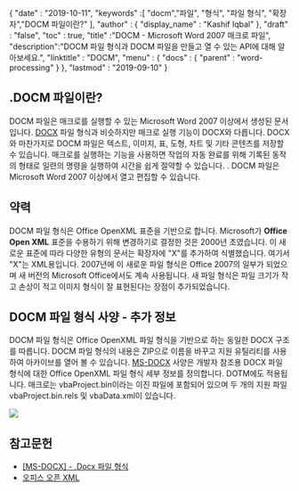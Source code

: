 {
  "date" : "2019-10-11",
  "keywords" :[ "docm","파일", "형식", "파일 형식", "확장자","DOCM 파일이란?" ],
  "author" : {
    "display_name" : "Kashif Iqbal"
},
  "draft" : "false",
  "toc" : true,
  "title" :"DOCM - Microsoft Word 2007 매크로 파일",
  "description":"DOCM 파일 형식과 DOCM 파일을 만들고 열 수 있는 API에 대해 알아보세요.",
  "linktitle" : "DOCM",
  "menu" : {
    "docs" : {
      "parent" : "word-processing"
}
},
  "lastmod" : "2019-09-10"
}

## .DOCM 파일이란?

DOCM 파일은 매크로를 실행할 수 있는 Microsoft Word 2007 이상에서 생성된 문서입니다. [DOCX](https://docs.fileformat.com/Word%20Processing/DOCX/) 파일 형식과 비슷하지만 매크로 실행 기능이 DOCX와 다릅니다. DOCX와 마찬가지로 DOCM 파일은 텍스트, 이미지, 표, 도형, 차트 및 기타 콘텐츠를 저장할 수 있습니다. 매크로를 실행하는 기능을 사용하면 작업의 자동 완료를 위해 기록된 동작의 형태로 일련의 명령을 실행하여 시간을 쉽게 절약할 수 있습니다. . DOCM 파일은 Microsoft Word 2007 이상에서 열고 편집할 수 있습니다.

## 약력

DOCM 파일 형식은 Office OpenXML 표준을 기반으로 합니다. Microsoft가 **Office Open XML** 표준을 수용하기 위해 변경하기로 결정한 것은 2000년 초였습니다. 이 새로운 표준에 따라 다양한 유형의 문서는 확장자에 "X"를 추가하여 식별했습니다. 여기서 "X"는 XML용입니다. 2007년에 이 새로운 파일 형식은 Office 2007의 일부가 되었으며 새 버전의 Microsoft Office에서도 계속 사용됩니다. 새 파일 형식은 파일 크기가 작고 손상이 적고 이미지 형식이 잘 표현된다는 장점이 추가되었습니다.

## DOCM 파일 형식 사양 - 추가 정보

DOCM 파일 형식은 Office OpenXML 파일 형식을 기반으로 하는 동일한 DOCX 구조를 따릅니다. DOCM 파일 형식의 내용은 ZIP으로 이름을 바꾸고 지원 유틸리티를 사용하여 아카이브를 열어 볼 수 있습니다. [MS-DOCX](https://msdn.microsoft.com/en-us/library/dd773189(v#office.12).aspx) 사양은 개발자 참조용 DOCX 파일 형식에 대한 Office OpenXML 파일 형식 세부 정보를 정의합니다. DOTM에도 적용됩니다. 매크로는 vbaProject.bin이라는 이진 파일에 포함되어 있으며 두 개의 지원 파일 vbaProject.bin.rels 및 vbaData.xml이 있습니다.

![](https://social.technet.microsoft.com/Forums/getfile/331363)

## 참고문헌

* [[MS-DOCX] - .Docx 파일 형식](https://msdn.microsoft.com/en-us/library/dd773189(v#office.12).aspx)
* [오피스 오픈 XML](http://officeopenxml.com/)

